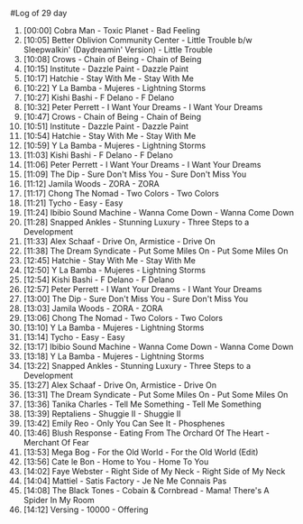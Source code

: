 #Log of 29 day

1. [00:00] Cobra Man - Toxic Planet - Bad Feeling
1. [10:05] Better Oblivion Community Center - Little Trouble b/w Sleepwalkin' (Daydreamin' Version) - Little Trouble
1. [10:08] Crows - Chain of Being - Chain of Being
1. [10:15] Institute - Dazzle Paint - Dazzle Paint
1. [10:17] Hatchie - Stay With Me - Stay With Me
1. [10:22] Y La Bamba - Mujeres - Lightning Storms
1. [10:27] Kishi Bashi - F Delano - F Delano
1. [10:32] Peter Perrett - I Want Your Dreams - I Want Your Dreams
1. [10:47] Crows - Chain of Being - Chain of Being
1. [10:51] Institute - Dazzle Paint - Dazzle Paint
1. [10:54] Hatchie - Stay With Me - Stay With Me
1. [10:59] Y La Bamba - Mujeres - Lightning Storms
1. [11:03] Kishi Bashi - F Delano - F Delano
1. [11:06] Peter Perrett - I Want Your Dreams - I Want Your Dreams
1. [11:09] The Dip - Sure Don't Miss You - Sure Don't Miss You
1. [11:12] Jamila Woods - ZORA - ZORA
1. [11:17] Chong The Nomad - Two Colors - Two Colors
1. [11:21] Tycho - Easy - Easy
1. [11:24] Ibibio Sound Machine - Wanna Come Down - Wanna Come Down
1. [11:28] Snapped Ankles - Stunning Luxury - Three Steps to a Development
1. [11:33] Alex Schaaf - Drive On, Armistice - Drive On
1. [11:38] The Dream Syndicate - Put Some Miles On - Put Some Miles On
1. [12:45] Hatchie - Stay With Me - Stay With Me
1. [12:50] Y La Bamba - Mujeres - Lightning Storms
1. [12:54] Kishi Bashi - F Delano - F Delano
1. [12:57] Peter Perrett - I Want Your Dreams - I Want Your Dreams
1. [13:00] The Dip - Sure Don't Miss You - Sure Don't Miss You
1. [13:03] Jamila Woods - ZORA - ZORA
1. [13:06] Chong The Nomad - Two Colors - Two Colors
1. [13:10] Y La Bamba - Mujeres - Lightning Storms
1. [13:14] Tycho - Easy - Easy
1. [13:17] Ibibio Sound Machine - Wanna Come Down - Wanna Come Down
1. [13:18] Y La Bamba - Mujeres - Lightning Storms
1. [13:22] Snapped Ankles - Stunning Luxury - Three Steps to a Development
1. [13:27] Alex Schaaf - Drive On, Armistice - Drive On
1. [13:31] The Dream Syndicate - Put Some Miles On - Put Some Miles On
1. [13:36] Tanika Charles - Tell Me Something - Tell Me Something
1. [13:39] Reptaliens - Shuggie II - Shuggie II
1. [13:42] Emily Reo - Only You Can See It - Phosphenes
1. [13:46] Blush Response - Eating From The Orchard Of The Heart - Merchant Of Fear
1. [13:53] Mega Bog - For the Old World - For the Old World (Edit)
1. [13:56] Cate le Bon - Home to You - Home To You
1. [14:02] Faye Webster - Right Side of My Neck - Right Side of My Neck
1. [14:04] Mattiel - Satis Factory - Je Ne Me Connais Pas
1. [14:08] The Black Tones - Cobain & Cornbread - Mama! There's A Spider In My Room
1. [14:12] Versing - 10000 - Offering

